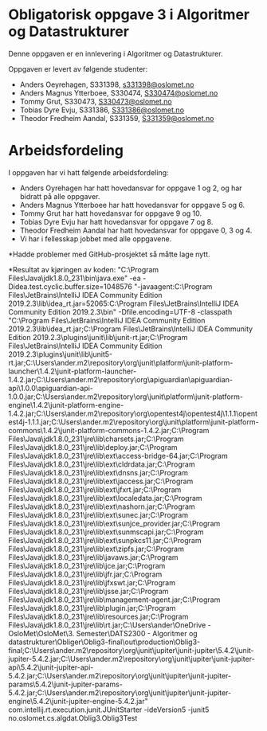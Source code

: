 # Obligatorisk oppgave 3 i Algoritmer og Datastrukturer

Denne oppgaven er en innlevering i Algoritmer og Datastrukturer.

Oppgaven er levert av følgende studenter:
* Anders Oeyrehagen, S331398, s331398@oslomet.no
* Anders Magnus Ytterboee, S330474, S330474@oslomet.no
* Tommy Grut, S330473, S330473@oslomet.no
* Tobias Dyre Evju, S331386, S331386@oslomet.no
* Theodor Fredheim Aandal, S331359, S331359@oslomet.no


# Arbeidsfordeling

I oppgaven har vi hatt følgende arbeidsfordeling:
* Anders Oyrehagen har hatt hovedansvar for oppgave 1 og 2, og har bidratt på alle oppgaver.
* Anders Magnus Ytterboee har hatt hovedansvar for oppgave 5 og 6.
* Tommy Grut har hatt hovedansvar for oppgave 9 og 10.
* Tobias Dyre Evju har hatt hovedansvar for oppgave 7 og 8.
* Theodor Fredheim Aandal har hatt hovedansvar for oppgave 0, 3 og 4.
* Vi har i fellesskap jobbet med alle oppgavene.

*Hadde problemer med GitHub-prosjektet så måtte lage nytt.

*Resultat av kjøringen av koden:
"C:\Program Files\Java\jdk1.8.0_231\bin\java.exe" -ea -Didea.test.cyclic.buffer.size=1048576 "-javaagent:C:\Program Files\JetBrains\IntelliJ IDEA Community Edition 2019.2.3\lib\idea_rt.jar=52065:C:\Program Files\JetBrains\IntelliJ IDEA Community Edition 2019.2.3\bin" -Dfile.encoding=UTF-8 -classpath "C:\Program Files\JetBrains\IntelliJ IDEA Community Edition 2019.2.3\lib\idea_rt.jar;C:\Program Files\JetBrains\IntelliJ IDEA Community Edition 2019.2.3\plugins\junit\lib\junit-rt.jar;C:\Program Files\JetBrains\IntelliJ IDEA Community Edition 2019.2.3\plugins\junit\lib\junit5-rt.jar;C:\Users\ander\.m2\repository\org\junit\platform\junit-platform-launcher\1.4.2\junit-platform-launcher-1.4.2.jar;C:\Users\ander\.m2\repository\org\apiguardian\apiguardian-api\1.0.0\apiguardian-api-1.0.0.jar;C:\Users\ander\.m2\repository\org\junit\platform\junit-platform-engine\1.4.2\junit-platform-engine-1.4.2.jar;C:\Users\ander\.m2\repository\org\opentest4j\opentest4j\1.1.1\opentest4j-1.1.1.jar;C:\Users\ander\.m2\repository\org\junit\platform\junit-platform-commons\1.4.2\junit-platform-commons-1.4.2.jar;C:\Program Files\Java\jdk1.8.0_231\jre\lib\charsets.jar;C:\Program Files\Java\jdk1.8.0_231\jre\lib\deploy.jar;C:\Program Files\Java\jdk1.8.0_231\jre\lib\ext\access-bridge-64.jar;C:\Program Files\Java\jdk1.8.0_231\jre\lib\ext\cldrdata.jar;C:\Program Files\Java\jdk1.8.0_231\jre\lib\ext\dnsns.jar;C:\Program Files\Java\jdk1.8.0_231\jre\lib\ext\jaccess.jar;C:\Program Files\Java\jdk1.8.0_231\jre\lib\ext\jfxrt.jar;C:\Program Files\Java\jdk1.8.0_231\jre\lib\ext\localedata.jar;C:\Program Files\Java\jdk1.8.0_231\jre\lib\ext\nashorn.jar;C:\Program Files\Java\jdk1.8.0_231\jre\lib\ext\sunec.jar;C:\Program Files\Java\jdk1.8.0_231\jre\lib\ext\sunjce_provider.jar;C:\Program Files\Java\jdk1.8.0_231\jre\lib\ext\sunmscapi.jar;C:\Program Files\Java\jdk1.8.0_231\jre\lib\ext\sunpkcs11.jar;C:\Program Files\Java\jdk1.8.0_231\jre\lib\ext\zipfs.jar;C:\Program Files\Java\jdk1.8.0_231\jre\lib\javaws.jar;C:\Program Files\Java\jdk1.8.0_231\jre\lib\jce.jar;C:\Program Files\Java\jdk1.8.0_231\jre\lib\jfr.jar;C:\Program Files\Java\jdk1.8.0_231\jre\lib\jfxswt.jar;C:\Program Files\Java\jdk1.8.0_231\jre\lib\jsse.jar;C:\Program Files\Java\jdk1.8.0_231\jre\lib\management-agent.jar;C:\Program Files\Java\jdk1.8.0_231\jre\lib\plugin.jar;C:\Program Files\Java\jdk1.8.0_231\jre\lib\resources.jar;C:\Program Files\Java\jdk1.8.0_231\jre\lib\rt.jar;C:\Users\ander\OneDrive - OsloMet\OsloMet\3. Semester\DATS2300 - Algoritmer og datastrukturer\Obliger\Oblig3-final\out\production\Oblig3-final;C:\Users\ander\.m2\repository\org\junit\jupiter\junit-jupiter\5.4.2\junit-jupiter-5.4.2.jar;C:\Users\ander\.m2\repository\org\junit\jupiter\junit-jupiter-api\5.4.2\junit-jupiter-api-5.4.2.jar;C:\Users\ander\.m2\repository\org\junit\jupiter\junit-jupiter-params\5.4.2\junit-jupiter-params-5.4.2.jar;C:\Users\ander\.m2\repository\org\junit\jupiter\junit-jupiter-engine\5.4.2\junit-jupiter-engine-5.4.2.jar" com.intellij.rt.execution.junit.JUnitStarter -ideVersion5 -junit5 no.oslomet.cs.algdat.Oblig3.Oblig3Test













